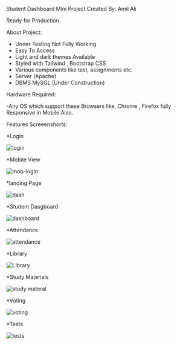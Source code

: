 Student Dashboard Mini Project
Created By: Amil Ali

Ready for Production.

About Project:
- Under Testing Not Fully Working
- Easy To Access
- Light and dark themes Available
- Styled with Tailwind , Bootstrap CSS
- Various components like test, assignments etc.
- Server (Apache)
- DBMS MySQL (Under Construction)

Hardware Required:

-Any OS which support these Browsers like, Chrome , Firefox fully Responsive in Mobile Also.

Features Screeenshorts:

*Login

![login](https://user-images.githubusercontent.com/66510886/136501803-5e9753fa-3fe3-414f-95a3-54ea4278177f.png)

*Mobile View

![mob-login](https://user-images.githubusercontent.com/66510886/136501817-9edb7685-962c-47fd-a3c6-0252c619dfca.png)

*landing Page

![dash](https://user-images.githubusercontent.com/66510886/136501821-37a50035-9777-4ed7-8a68-4b50e2f9f368.png)

*Student Dasgboard

![dashboard](https://user-images.githubusercontent.com/66510886/136501826-93da3940-c278-43bb-99f4-8bc5e82c93ce.png)

*Attendance

![attendance](https://user-images.githubusercontent.com/66510886/136512426-b89e39e8-e8fa-4c29-9194-2c8fcdfeb1a7.png)

*Library

![Library](https://user-images.githubusercontent.com/66510886/136512433-69115a20-6c45-4adb-8612-11d2cba141bd.png)

*Study Materials

![study materal](https://user-images.githubusercontent.com/66510886/136512442-a06e1e2b-1070-4686-a50e-a71d49a1a308.png)

*Voting

![voting](https://user-images.githubusercontent.com/66510886/136512458-45c21a85-546d-4d5d-ae33-d52f51bda873.png)

*Tests

![tests](https://user-images.githubusercontent.com/66510886/136512463-7f8ec73b-65d3-4184-af61-1c817ab61b94.png)
